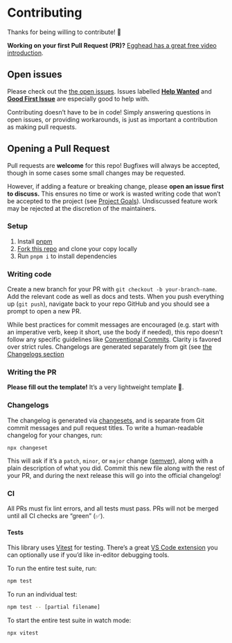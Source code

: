 # Contributing

Thanks for being willing to contribute! 🙏

**Working on your first Pull Request (PR)?** [Egghead has a great free video introduction](https://app.egghead.io/playlists/how-to-contribute-to-an-open-source-project-on-github).

## Open issues

Please check out the [the open issues](https://github.com/drwpow/openapi-fetch/issues). Issues labelled [**Help Wanted**](https://github.com/drwpow/openapi-fetch/issues?q=is%3Aissue+is%3Aopen+label%3A%22help+wanted%22) and [**Good First Issue**](https://github.com/drwpow/openapi-fetch/issues?q=is%3Aissue+is%3Aopen+label%3A%22good+first+issue%22) are especially good to help with.

Contributing doesn’t have to be in code! Simply answering questions in open issues, or providing workarounds, is just as important a contribution as making pull requests.

## Opening a Pull Request

Pull requests are **welcome** for this repo! Bugfixes will always be accepted, though in some cases some small changes may be requested.

However, if adding a feature or breaking change, please **open an issue first to discuss.** This ensures no time or work is wasted writing code that won’t be accepted to the project (see [Project Goals](./README.md#-project-goals)). Undiscussed feature work may be rejected at the discretion of the maintainers.

### Setup

1. Install [pnpm](https://pnpm.io/)
2. [Fork this repo](https://docs.github.com/en/get-started/quickstart/fork-a-repo) and clone your copy locally
3. Run `pnpm i` to install dependencies

### Writing code

Create a new branch for your PR with `git checkout -b your-branch-name`. Add the relevant code as well as docs and tests. When you push everything up (`git push`), navigate back to your repo GitHub and you should see a prompt to open a new PR.

While best practices for commit messages are encouraged (e.g. start with an imperative verb, keep it short, use the body if needed), this repo doesn’t follow any specific guidelines like [Conventional Commits](https://www.conventionalcommits.org/en/v1.0.0/). Clarity is favored over strict rules. Changelogs are generated separately from git (see [the Changelogs section](#changelogs)

### Writing the PR

**Please fill out the template!** It’s a very lightweight template 🙂.

### Changelogs

The changelog is generated via [changesets](https://github.com/changesets/changesets), and is separate from Git commit messages and pull request titles. To write a human-readable changelog for your changes, run:

```
npx changeset
```

This will ask if it’s a `patch`, `minor`, or `major` change ([semver](https://semver.org/)), along with a plain description of what you did. Commit this new file along with the rest of your PR, and during the next release this will go into the official changelog!

### CI

All PRs must fix lint errors, and all tests must pass. PRs will not be merged until all CI checks are “green” (✅).

#### Tests

This library uses [Vitest](https://vitest.dev/) for testing. There’s a great [VS Code extension](https://marketplace.visualstudio.com/items?itemName=ZixuanChen.vitest-explorer) you can optionally use if you’d like in-editor debugging tools.

To run the entire test suite, run:

```bash
npm test
```

To run an individual test:

```bash
npm test -- [partial filename]
```

To start the entire test suite in watch mode:

```bash
npx vitest
```
